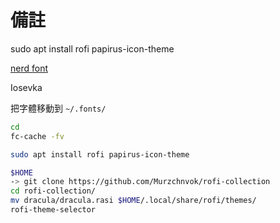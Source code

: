 # 備註

sudo apt install rofi papirus-icon-theme

[nerd font](https://www.nerdfonts.com/font-downloads)

Iosevka

把字體移動到 `~/.fonts/`

```bash
cd
fc-cache -fv
```

```bash
sudo apt install rofi papirus-icon-theme
```

```bash
$HOME
-> git clone https://github.com/Murzchnvok/rofi-collection
cd rofi-collection/
mv dracula/dracula.rasi $HOME/.local/share/rofi/themes/
rofi-theme-selector
```

